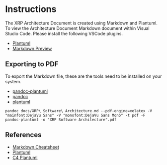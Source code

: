 # Instructions

The XRP Architecture Document is created using Markdown and Plantuml. To view the Architecture Document Markdown document within Visual Studio Code. Please install the following VSCode plugins.

- [Plantuml](https://marketplace.visualstudio.com/items?itemName=jebbs.plantuml)
- [Markdown Preview](https://marketplace.visualstudio.com/items?itemName=shd101wyy.markdown-preview-enhanced)

## Exporting to PDF

To export the Markdown file, these are the tools need to be installed on your system.

- [pandoc-plantuml](https://github.com/Masquerade-Circus/pandoc-plantuml?tab=readme-ov-file)
- [pandoc](https://pandoc.org/)
- [plantuml](https://plantuml.com/)

```
pandoc docs/XRP\ Software\ Architecture.md --pdf-engine=xelatex -V "mainfont:DejaVu Sans" -V "monofont:DejaVu Sans Mono" -t pdf -F pandoc-plantuml -o "XRP Software Architecture".pdf
```

## References

- [Markdown Cheatsheet](https://www.markdownguide.org/cheat-sheet/)
- [Plantuml](https://plantuml.com/)
- [C4 Plantuml](https://github.com/plantuml-stdlib/C4-PlantUML)